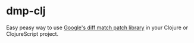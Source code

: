 # dmp-clj

Easy peasy way to use [Google's diff match patch library](https://code.google.com/archive/p/google-diff-match-patch/) in your Clojure or ClojureScript project.


